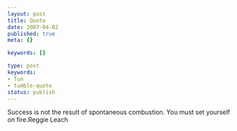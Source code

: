 ```yaml
---
layout: post
title: Quote
date: 2007-04-02
published: true
meta: {}

keywords: []

type: post
keywords:
- fun
- tumble-quote
status: publish
---
```

<!-- blockquote  -->Success is not the result of spontaneous combustion. You must set yourself on fire.<!-- endblockquote  -->Reggie Leach
